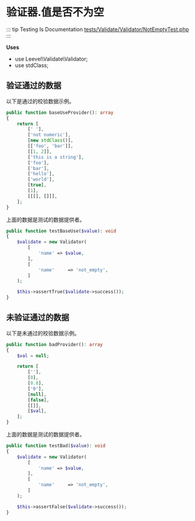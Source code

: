 # 验证器.值是否不为空

::: tip Testing Is Documentation
[tests/Validate/Validator/NotEmptyTest.php](https://github.com/hunzhiwange/framework/blob/master/tests/Validate/Validator/NotEmptyTest.php)
:::
    
**Uses**

 * use Leevel\Validate\Validator;
 * use stdClass;

## 验证通过的数据

以下是通过的校验数据示例。

``` php
public function baseUseProvider(): array
{
    return [
        [' '],
        ['not numeric'],
        [new stdClass()],
        [['foo', 'bar']],
        [[1, 2]],
        ['this is a string'],
        ['foo'],
        ['bar'],
        ['hello'],
        ['world'],
        [true],
        [1],
        [[[], []]],
    ];
}
```

上面的数据是测试的数据提供者。


``` php
public function testBaseUse($value): void
{
    $validate = new Validator(
        [
            'name' => $value,
        ],
        [
            'name'     => 'not_empty',
        ]
    );

    $this->assertTrue($validate->success());
}
```
    
## 未验证通过的数据

以下是未通过的校验数据示例。

``` php
public function badProvider(): array
{
    $val = null;

    return [
        [''],
        [0],
        [0.0],
        ['0'],
        [null],
        [false],
        [[]],
        [$val],
    ];
}
```

上面的数据是测试的数据提供者。


``` php
public function testBad($value): void
{
    $validate = new Validator(
        [
            'name' => $value,
        ],
        [
            'name'     => 'not_empty',
        ]
    );

    $this->assertFalse($validate->success());
}
```